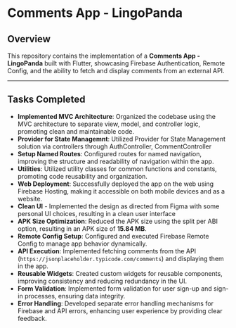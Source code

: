 
# Comments App - LingoPanda

## Overview

This repository contains the implementation of a **Comments App - LingoPanda** built with Flutter, showcasing Firebase Authentication, Remote Config, and the ability to fetch and display comments from an external API. 

---

## Tasks Completed

- **Implemented MVC Architecture**: Organized the codebase using the MVC architecture to separate view, model, and controller logic, promoting clean and maintainable code.
- **Provider for State Managemnt**: Utilized Provider for State Management solution via controllers through AuthController, CommentController
- **Setup Named Routes**: Configured routes for named navigation, improving the structure and readability of navigation within the app.
- **Utilities**: Utilized utility classes for common functions and constants, promoting code reusability and organization.
- **Web Deployment**: Successfully deployed the app on the web using Firebase Hosting, making it accessible on both mobile devices and as a website.
- **Clean UI** - Implemented the design as directed from Figma with some personal UI choices, resulting in a clean user interface
- **APK Size Optimization**: Reduced the APK size using the split per ABI option, resulting in an APK size of **15.84 MB**.
- **Remote Config Setup**: Configured and executed Firebase Remote Config to manage app behavior dynamically.
- **API Execution**: Implemented fetching comments from the API (`https://jsonplaceholder.typicode.com/comments`) and displaying them in the app.
- **Reusable Widgets**: Created custom widgets for reusable components, improving consistency and reducing redundancy in the UI.
- **Form Validation**: Implemented form validation for user sign-up and sign-in processes, ensuring data integrity.
- **Error Handling**: Developed separate error handling mechanisms for Firebase and API errors, enhancing user experience by providing clear feedback.


